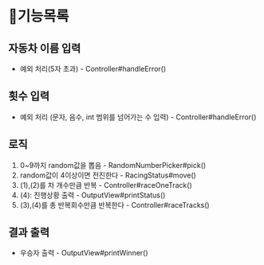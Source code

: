 # 🐣기능목록

## 자동차 이름 입력

- 예외 처리(5자 초과) - Controller#handleError()

## 횟수 입력

- 예외 처리 (문자, 음수, int 범위를 넘어가는 수 입력) - Controller#handleError()

## 로직

1. 0~9까지 random값을 뽑음 - RandomNumberPicker#pick()
2. random값이 4이상이면 전진한다 - RacingStatus#move()
3. (1),(2)를 차 개수만큼 반복 - Controller#raceOneTrack()
4. (4): 진행상황 출력 - OutputView#printStatus()
5. (3),(4)를 총 반복회수만큼 반복한다 - Controller#raceTracks()

## 결과 출력

- 우승자 출력 - OutputView#printWinner()




